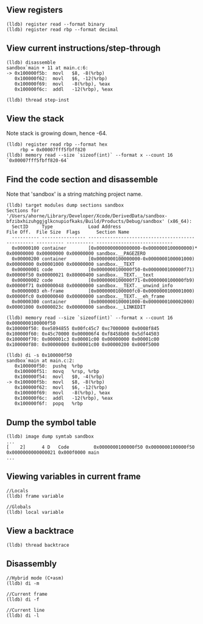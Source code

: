 View registers
--------------

    (lldb) register read --format binary
    (lldb) register read rbp --format decimal

View current instructions/step-through
--------------------------------------

    (lldb) disassemble
    sandbox`main + 11 at main.c:6:
    -> 0x100000f5b:  movl   $8, -8(%rbp)
       0x100000f62:  movl   $6, -12(%rbp)
       0x100000f69:  movl   -8(%rbp), %eax
       0x100000f6c:  addl   -12(%rbp), %eax

    (lldb) thread step-inst


View the stack
--------------

Note stack is growing down, hence -64.

    (lldb) register read rbp --format hex
         rbp = 0x00007fff5fbff820
    (lldb) memory read --size `sizeof(int)` --format x --count 16 `0x00007fff5fbff820-64`

Find the code section and disassemble
-------------------------------------

Note that 'sandbox' is a string matching project name.

    (lldb) target modules dump sections sandbox
    Sections for '/Users/ahorne/Library/Developer/Xcode/DerivedData/sandbox-bfzibxhizuhggjglkcnupiofkaks/Build/Products/Debug/sandbox' (x86_64):
      SectID     Type             Load Address                             File Off.  File Size  Flags      Section Name
      ---------- ---------------- ---------------------------------------  ---------- ---------- ---------- ----------------------------
      0x00000100 container        [0x0000000000000000-0x0000000100000000)* 0x00000000 0x00000000 0x00000000 sandbox.__PAGEZERO
      0x00000200 container        [0x0000000100000000-0x0000000100001000)  0x00000000 0x00001000 0x00000000 sandbox.__TEXT
      0x00000001 code             [0x0000000100000f50-0x0000000100000f71)  0x00000f50 0x00000021 0x80000400 sandbox.__TEXT.__text
      0x00000002 code             [0x0000000100000f71-0x0000000100000fb9)  0x00000f71 0x00000048 0x00000000 sandbox.__TEXT.__unwind_info
      0x00000003 eh-frame         [0x0000000100000fc0-0x0000000100001000)  0x00000fc0 0x00000040 0x00000000 sandbox.__TEXT.__eh_frame
      0x00000300 container        [0x0000000100001000-0x0000000100002000)  0x00001000 0x0000023c 0x00000000 sandbox.__LINKEDIT

    (lldb) memory read --size `sizeof(int)` --format x --count 16 0x0000000100000f50
    0x100000f50: 0xe5894855 0x00fc45c7 0xc7000000 0x0008f845
    0x100000f60: 0x45c70000 0x000006f4 0xf8458b00 0x5df44503
    0x100000f70: 0x000001c3 0x00001c00 0x00000000 0x00001c00
    0x100000f80: 0x00000000 0x00001c00 0x00000200 0x000f5000
    
    (lldb) di -s 0x100000f50
    sandbox`main at main.c:2:
       0x100000f50:  pushq  %rbp
       0x100000f51:  movq   %rsp, %rbp
       0x100000f54:  movl   $0, -4(%rbp)
    -> 0x100000f5b:  movl   $8, -8(%rbp)
       0x100000f62:  movl   $6, -12(%rbp)
       0x100000f69:  movl   -8(%rbp), %eax
       0x100000f6c:  addl   -12(%rbp), %eax
       0x100000f6f:  popq   %rbp

Dump the symbol table
---------------------

    (lldb) image dump symtab sandbox
    ...
    [    2]      4 D   Code         0x0000000100000f50 0x0000000100000f50 0x0000000000000021 0x000f0000 main
    ...

Viewing variables in current frame
-------------------------------

    //Locals
    (lldb) frame variable

    //Globals
    (lldb) local variable

View a backtrace
----------------

    (lldb) thread backtrace

Disassembly
-----------

    //Hybrid mode (C+asm)
    (lldb) di -m

    //Current frame
    (lldb) di -f

    //Current line
    (lldb) di -l

